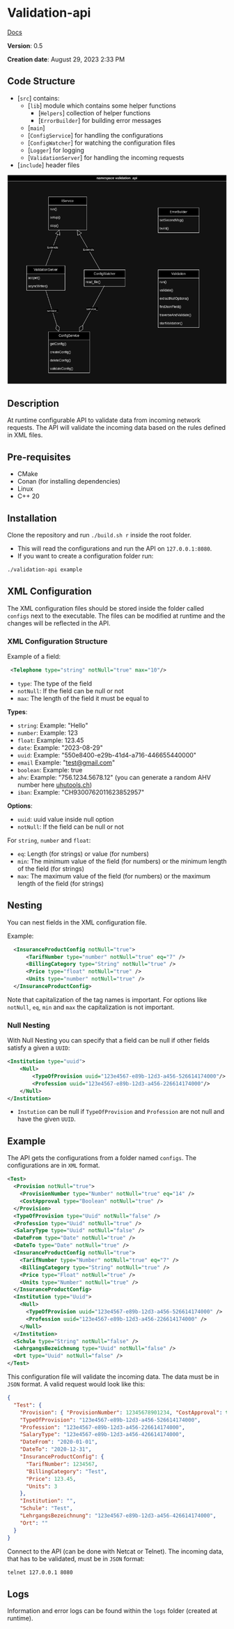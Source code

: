 # Validation-api

[Docs](https://ezpcy.github.io/validation-api/)

**Version**: 0.5

**Creation date**: August 29, 2023 2:33 PM

## Code Structure

- [`src`] contains:
  - [`lib`] module which contains some helper functions
    - [`Helpers`] collection of helper functions
    - [`ErrorBuilder`] for building error messages
  - [`main`]
  - [`ConfigService`] for handling the configurations
  - [`ConfigWatcher`] for watching the configuration files
  - [`Logger`] for logging
  - [`ValidationServer`] for handling the incoming requests
- [`include`] header files

![UML](./UML.png)

## Description

At runtime configurable API to validate data from incoming network requests. The API will validate the incoming data based on the rules defined in XML files.

## Pre-requisites

- CMake
- Conan (for installing dependencies)
- Linux
- C++ 20

## Installation

Clone the repository and run `./build.sh r` inside the root folder.

- This will read the configurations and run the API on `127.0.0.1:8080`.
- If you want to create a configuration folder run:

```bash
./validation-api example
```

## XML Configuration

The XML configuration files should be stored inside the folder called `configs` next to the executable. The files can be modified at runtime and the changes will be reflected in the API.

### XML Configuration Structure

Example of a field:

```xml
 <Telephone type="string" notNull="true" max="10"/>
```

- `type`: The type of the field
- `notNull`: If the field can be null or not
- `max`: The length of the field it must be equal to

**Types**:

- `string`: Example: "Hello"
- `number`: Example: 123
- `float`: Example: 123.45
- `date`: Example: "2023-08-29"
- `uuid`: Example: "550e8400-e29b-41d4-a716-446655440000"
- `email` Example: "test@gmail.com"
- `boolean`: Example: true
- `ahv`: Example: "756.1234.5678.12" (you can generate a random AHV number here [uhutools.ch](https://www.uhutools.ch/ahv-nummer/de))
- `iban`: Example: "CH9300762011623852957"

**Options**:

- `uuid`: uuid value inside null option
- `notNull`: If the field can be null or not

For `string`, `number` and `float`:

- `eq`: Length (for strings) or value (for numbers)
- `min`: The minimum value of the field (for numbers) or the minimum length of the field (for strings)
- `max`: The maximum value of the field (for numbers) or the maximum length of the field (for strings)


## Nesting

You can nest fields in the XML configuration file.

Example:

```xml
  <InsuranceProductConfig notNull="true">
      <TarifNumber type="number" notNull="true" eq="7" />
      <BillingCategory type="String" notNull="true" />
      <Price type="float" notNull="true" />
      <Units type="number" notNull="true" />
  </InsuranceProductConfig>
```

Note that capitalization of the tag names is important. For options like `notNull`, `eq`, `min` and `max` the capitalization is not important.

### Null Nesting

With Null Nesting you can specify that a field can be null if other fields satisfy a given a `UUID`:

```xml
<Institution type="uuid">
    <Null>
        <TypeOfProvision uuid="123e4567-e89b-12d3-a456-526614174000"/>
        <Profession uuid="123e4567-e89b-12d3-a456-226614174000"/>
    </Null>
</Institution>
```

- `Instution` can be null if `TypeOfProvision` and `Profession` are not null and have the given `UUID`.

## Example

The API gets the configurations from a folder named `configs`. The configurations are in `XML` format.

```xml
<Test>
  <Provision notNull="true">
    <ProvisionNumber type="Number" notNull="true" eq="14" />
    <CostApproval type="Boolean" notNull="true" />
  </Provision>
  <TypeOfProvision type="Uuid" notNull="false" />
  <Profession type="Uuid" notNull="true" />
  <SalaryType type="Uuid" notNull="false" />
  <DateFrom type="Date" notNull="true" />
  <DateTo type="Date" notNull="true" />
  <InsuranceProductConfig notNull="true">
    <TarifNumber type="Number" notNull="true" eq="7" />
    <BillingCategory type="String" notNull="true" />
    <Price type="Float" notNull="true" />
    <Units type="Number" notNull="true" />
  </InsuranceProductConfig>
  <Institution type="Uuid">
    <Null>
      <TypeOfProvision uuid="123e4567-e89b-12d3-a456-526614174000" />
      <Profession uuid="123e4567-e89b-12d3-a456-226614174000" />
    </Null>
  </Institution>
  <Schule type="String" notNull="false" />
  <LehrgangsBezeichnung type="Uuid" notNull="false" />
  <Ort type="Uuid" notNull="false" />
</Test>
```

This configuration file will validate the incoming data. The data must be in `JSON` format. A valid request would look like this:

```json
{
  "Test": {
    "Provision": { "ProvisionNumber": 12345678901234, "CostApproval": true },
    "TypeOfProvision": "123e4567-e89b-12d3-a456-526614174000",
    "Profession": "123e4567-e89b-12d3-a456-226614174000",
    "SalaryType": "123e4567-e89b-12d3-a456-426614174000",
    "DateFrom": "2020-01-01",
    "DateTo": "2020-12-31",
    "InsuranceProductConfig": {
      "TarifNumber": 1234567,
      "BillingCategory": "Test",
      "Price": 123.45,
      "Units": 3
    },
    "Institution": "",
    "Schule": "Test",
    "LehrgangsBezeichnung": "123e4567-e89b-12d3-a456-426614174000",
    "Ort": ""
  }
}
```

Connect to the API (can be done with Netcat or Telnet). The incoming data, that has to be validated, must be in `JSON` format:

```bash
telnet 127.0.0.1 8080
```

## Logs

Information and error logs can be found within the `logs` folder (created at runtime).
